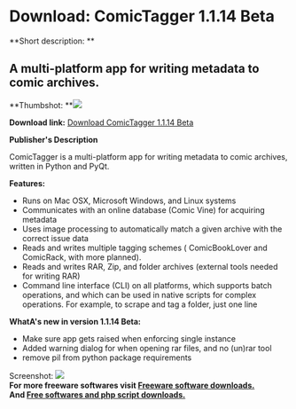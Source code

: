 # Download: ComicTagger 1.1.14 Beta

**Short description: **

## A multi-platform app for writing metadata to comic archives.

  
**Thumbshot: **![](http://www.freewarefiles.com/screenshot/comictagger_md.jpg)   
  
**Download link:** [Download ComicTagger 1.1.14 Beta](http://freesoftwares.boysofts.com/ComicTagger_program_82888.html)  
  

**Publisher's Description**  
  

ComicTagger is a multi-platform app for writing metadata to comic archives,
written in Python and PyQt.

**Features:**

  * Runs on Mac OSX, Microsoft Windows, and Linux systems 
  * Communicates with an online database (Comic Vine) for acquiring metadata 
  * Uses image processing to automatically match a given archive with the correct issue data 
  * Reads and writes multiple tagging schemes ( ComicBookLover and ComicRack, with more planned). 
  * Reads and writes RAR, Zip, and folder archives (external tools needed for writing RAR) 
  * Command line interface (CLI) on all platforms, which supports batch operations, and which can be used in native scripts for complex operations. For example, to scrape and tag a folder, just one line 

**WhatA's new in version 1.1.14 Beta:**

  * Make sure app gets raised when enforcing single instance 
  * Added warning dialog for when opening rar files, and no (un)rar tool 
  * remove pil from python package requirements 

  
  
Screenshot: ![](http://www.freewarefiles.com/screenshot/comictagger.jpg)  
**For more freeware softwares visit [Freeware software downloads.](http://freesoftwares.boysofts.com/)**   
**And [Free softwares and php script downloads.](http://www.boysofts.com/)**

